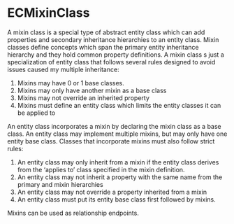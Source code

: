 # ECMixinClass

A mixin class is a special type of abstract entity class which can add properties and secondary inheritance hierarchies to an entity class. Mixin classes define concepts which span the primary entity inheritance hierarchy and they hold common property definitions. A mixin class s just a specialization of entity class that follows several rules designed to avoid issues caused my multiple inheritance:

1. Mixins may have 0 or 1 base classes.
2. Mixins may only have another mixin as a base class
3. Mixins may not override an inherited property
4. Mixins must define an entity class which limits the entity classes it can be applied to

An entity class incorporates a mixin by declaring the mixin class as a base class. An entity class may implement multiple mixins, but may only have one entity base class. Classes that incorporate mixins must also follow strict rules:

1. An entity class may only inherit from a mixin if the entity class derives from the ‘applies to’ class specified in the mixin definition.
2. An entity class may not inherit a property with the same name from the primary and mixin hierarchies
3. An entity class may not override a property inherited from a mixin
4. An entity class must put its entity base class first followed by mixins.

Mixins can be used as relationship endpoints.
